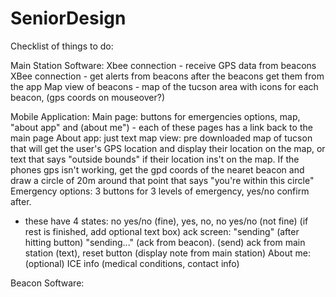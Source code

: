 # SeniorDesign
Checklist of things to do:

Main Station Software:
Xbee connection - receive GPS data from beacons
XBee connection - get alerts from beacons after the beacons get them from the app
Map view of beacons - map of the tucson area with icons for each beacon, (gps coords on mouseover?)

Mobile Application:
Main page: buttons for emergencies options, map, "about app" and (about me") - each of these pages has a link back to the main page
About app: just text
map view: pre downloaded map of tucson that will get the user's GPS location and display their location on the map, 
or text that says "outside bounds" if their location ins't on the map. If the phones gps isn't working, get the gpd coords of the nearet
beacon and draw a circle of 20m around that point that says "you're within this circle"
Emergency options: 3 buttons for 3 levels of emergency, yes/no confirm after. 
- these have 4 states: no yes/no (fine), yes, no, no yes/no (not fine) (if rest is finished, add optional text box)
ack screen: "sending" (after hitting button) "sending..." (ack from beacon). (send) ack from main station (text), reset button 
(display note from main station)
About me: (optional) ICE info (medical conditions, contact info)

Beacon Software:
